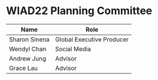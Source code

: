 # WIAD22 Planning Committee

| Name          | Role                      |
| ------------- | ------------------------- |
| Sharon Sinena | Global Executive Producer |
| Wendyl Chan   | Social Media              |
| Andrew Jung   | Advisor                   |
| Grace Lau     | Advisor                   |
